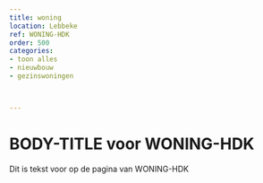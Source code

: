 ```yaml
---
title: woning
location: Lebbeke
ref: WONING-HDK
order: 500
categories:
- toon alles
- nieuwbouw
- gezinswoningen



---
```

# BODY-TITLE voor WONING-HDK

Dit is tekst voor op de pagina van WONING-HDK